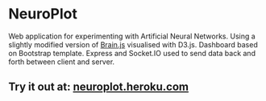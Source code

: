 # NeuroPlot
Web application for experimenting with Artificial Neural Networks. Using a slightly modified version of [Brain.js](https://github.com/harthur/brain) visualised with D3.js. Dashboard based on Bootstrap template. Express and Socket.IO used to send data back and forth between client and server.

## Try it out at: [neuroplot.heroku.com](https://neuroplot.heroku.com)
